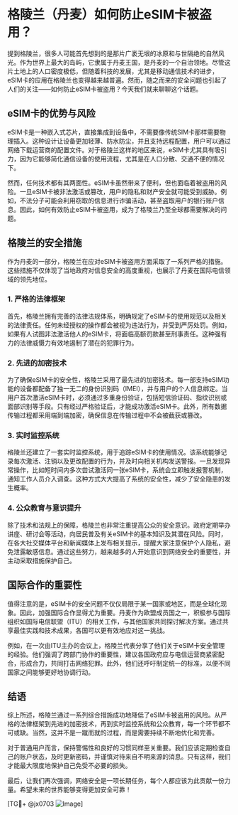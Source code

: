 # 格陵兰（丹麦）如何防止eSIM卡被盗用？

提到格陵兰，很多人可能首先想到的是那片广袤无垠的冰原和与世隔绝的自然风光。作为世界上最大的岛屿，它隶属于丹麦王国，是丹麦的一个自治领地。尽管这片土地上的人口密度极低，但随着科技的发展，尤其是移动通信技术的进步，eSIM卡的应用在格陵兰也变得越来越普遍。然而，随之而来的安全问题也引起了人们的关注——如何防止eSIM卡被盗用？今天我们就来聊聊这个话题。

## eSIM卡的优势与风险

eSIM卡是一种嵌入式芯片，直接集成到设备中，不需要像传统SIM卡那样需要物理插入。这种设计让设备更加轻薄、防水防尘，并且支持远程配置，用户可以通过网络下载运营商的配置文件。对于格陵兰这样的地区来说，eSIM卡尤其具有吸引力，因为它能够简化通信设备的使用流程，尤其是在人口分散、交通不便的情况下。

然而，任何技术都有其两面性。eSIM卡虽然带来了便利，但也面临着被盗用的风险。一旦eSIM卡被非法激活或篡改，用户的隐私和财产安全就可能受到威胁。例如，不法分子可能会利用窃取的信息进行诈骗活动，甚至盗取用户的银行账户信息。因此，如何有效防止eSIM卡被盗用，成为了格陵兰乃至全球都需要解决的问题。

## 格陵兰的安全措施

作为丹麦的一部分，格陵兰在应对eSIM卡被盗用方面采取了一系列严格的措施。这些措施不仅体现了当地政府对信息安全的高度重视，也展示了丹麦在国际电信领域的领先地位。

### 1. **严格的法律框架**

首先，格陵兰拥有完善的法律法规体系，明确规定了eSIM卡的使用规范以及相关的法律责任。任何未经授权的操作都会被视为违法行为，并受到严厉处罚。例如，如果有人试图非法激活他人的eSIM卡，将面临高额罚款甚至刑事责任。这种强有力的法律威慑力有效地遏制了潜在的犯罪行为。

### 2. **先进的加密技术**

为了确保eSIM卡的安全性，格陵兰采用了最先进的加密技术。每一部支持eSIM功能的设备都配备了独一无二的身份识别码（IMEI），并与用户的个人信息绑定。当用户首次激活eSIM卡时，必须通过多重身份验证，包括短信验证码、指纹识别或面部识别等手段。只有经过严格验证后，才能成功激活eSIM卡。此外，所有数据传输过程都采用端到端加密，确保信息在传输过程中不会被截获或篡改。

### 3. **实时监控系统**

格陵兰还建立了一套实时监控系统，用于追踪eSIM卡的使用情况。该系统能够记录每次激活、注销以及更改配置的行为，并及时向相关机构发送警报。一旦发现异常操作，比如短时间内多次尝试激活同一张eSIM卡，系统会立即触发报警机制，通知工作人员介入调查。这种方式大大提高了系统的安全性，减少了安全隐患的发生概率。

### 4. **公众教育与意识提升**

除了技术和法规上的保障，格陵兰也非常注重提高公众的安全意识。政府定期举办讲座、研讨会等活动，向居民普及有关eSIM卡的基本知识及其潜在风险。同时，在各大社交媒体平台和新闻媒体上发布相关提示，提醒大家注意保护个人隐私，避免泄露敏感信息。通过这些努力，越来越多的人开始意识到网络安全的重要性，并主动采取措施保护自己。

## 国际合作的重要性

值得注意的是，eSIM卡的安全问题不仅仅局限于某一国家或地区，而是全球化现象。因此，加强国际合作显得尤为重要。丹麦作为欧盟成员国之一，积极参与国际组织如国际电信联盟（ITU）的相关工作，与其他国家共同探讨解决方案。通过共享最佳实践和技术成果，各国可以更有效地应对这一挑战。

例如，在一次由ITU主办的会议上，格陵兰代表分享了他们关于eSIM卡安全管理的经验。他们强调了跨部门协作的重要性，建议各国政府应与电信运营商紧密配合，形成合力，共同打击网络犯罪。此外，他们还呼吁制定统一的标准，以便不同国家之间能够更好地协调行动。

## 结语

综上所述，格陵兰通过一系列综合措施成功地降低了eSIM卡被盗用的风险。从严格的法律框架到先进的加密技术，再到实时监控系统和公众教育，每一个环节都不可或缺。当然，这并不是一蹴而就的过程，而是需要持续不断地优化和完善。

对于普通用户而言，保持警惕性和良好的习惯同样至关重要。我们应该定期检查自己的账户状态，及时更新密码，并谨慎对待来自不明来源的消息。只有这样，我们才能最大限度地保护自己免受不必要的损失。

最后，让我们再次强调，网络安全是一项长期任务，每个人都应该为此贡献一份力量。希望未来的世界能够变得更加安全可靠！

[TG💪+ @jx0703 ![Image](https://github.com/user-attachments/assets/dbca1d08-cadb-493c-b0ec-ad6f7a83f270)]